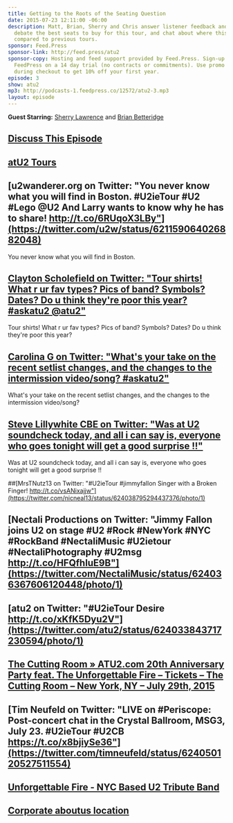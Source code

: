 ```yaml
---
title: Getting to the Roots of the Seating Question
date: 2015-07-23 12:11:00 -06:00
description: Matt, Brian, Sherry and Chris answer listener feedback and questions,
  debate the best seats to buy for this tour, and chat about where this tour ranks
  compared to previous tours.
sponsor: Feed.Press
sponsor-link: http://feed.press/atu2
sponsor-copy: Hosting and feed support provided by Feed.Press. Sign-up today and try
  FeedPress on a 14 day trial (no contracts or commitments). Use promo code "atu2"
  during checkout to get 10% off your first year.
episode: 3
show: atu2
mp3: http://podcasts-1.feedpress.co/12572/atu2-3.mp3
layout: episode
---
```


**Guest Starring:**
[Sherry Lawrence](/people/sherry-lawrence) and  [Brian Betteridge](/people/brian-betteridge)

## [Discuss This Episode](https://www.reddit.com/r/Goodstuff_fm/comments/3ecmxy/the_atu2_podcast_3_getting_to_the_roots_of_the/)

## [atU2 Tours](http://tours.atu2.com/)

## [u2wanderer.org on Twitter: "You never know what you will find in Boston. #U2ieTour #U2 #Lego @U2 And Larry wants to know why he has to share! http://t.co/6RUqoX3LBy"](https://twitter.com/u2w/status/621159064026882048)
You never know what you will find in Boston.

## [Clayton Scholefield on Twitter: "Tour shirts! What r ur fav types? Pics of band? Symbols? Dates? Do u think they're poor this year? #askatu2 @atu2"](https://twitter.com/SirEdwardGrey/status/623953044154089472)
Tour shirts! What r ur fav types? Pics of band? Symbols? Dates? Do u think they're poor this year?

## [Carolina G on Twitter: "What's your take on the recent setlist changes, and the changes to the intermission video/song? #askatu2"](https://twitter.com/hayitscarolina/status/623948509323128832)
What's your take on the recent setlist changes, and the changes to the intermission video/song?

## [Steve Lillywhite CBE on Twitter: "Was at U2 soundcheck today, and all i can say is, everyone who goes tonight will get a good surprise !!"](https://twitter.com/Sillywhite/status/623979692123639808)
Was at U2 soundcheck today, and all i can say is, everyone who goes tonight will get a good surprise !!

##[MrsTNutz13 on Twitter: "#U2ieTour #jimmyfallon Singer with a Broken Finger! http://t.co/vsANixajjw"](https://twitter.com/nicneal13/status/624038795294437376/photo/1)

## [Nectali Productions on Twitter: "Jimmy Fallon joins U2 on stage #U2 #Rock #NewYork #NYC #RockBand #NectaliMusic #U2ietour #NectaliPhotography #U2msg http://t.co/HFQfhIuE9B"](https://twitter.com/NectaliMusic/status/624036367606120448/photo/1)

## [atu2 on Twitter: "#U2ieTour Desire http://t.co/xKfK5Dyu2V"](https://twitter.com/atu2/status/624033843717230594/photo/1)

## [The Cutting Room » ATU2.com 20th Anniversary Party feat. The Unforgettable Fire – Tickets – The Cutting Room – New York, NY – July 29th, 2015](http://tickets.thecuttingroomnyc.com/event/829715-atu2com-20th-anniversary-party-new-york/)

## [Tim Neufeld on Twitter: "LIVE on #Periscope: Post-concert chat in the Crystal Ballroom, MSG3, July 23. #U2ieTour #U2CB https://t.co/x8bjiySe36"](https://twitter.com/timneufeld/status/624050120527511554)

## [Unforgettable Fire - NYC Based U2 Tribute Band](http://www.uf2.com/)

## [Corporate  aboutus  location](http://www.gcocltd.com/aboutus/location)
